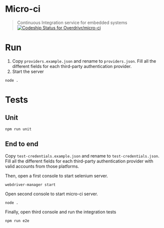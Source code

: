 # Micro-ci
> Continuous Integration service for embedded systems
[ ![Codeship Status for Overdrivr/micro-ci](https://codeship.com/projects/48e15dc0-0f71-0134-8b30-3a660a5bed18/status?branch=master)](https://codeship.com/projects/156640)

# Run
1. Copy `providers.example.json` and rename to `providers.json`.
Fill all the different fields for each third-party authentication provider.
2. Start the server

```
node .
```

# Tests
## Unit

```
npm run unit
```

## End to end
Copy `test-credentials.example.json` and rename to `test-credentials.json`.
Fill all the different fields for each third-party authentication provider with
valid accounts from those platforms.

Then, open a first console to start selenium server.
```
webdriver-manager start
```
Open second console to start micro-ci server.
```
node .
```
Finally, open third console and run the integration tests
```
npm run e2e
```
